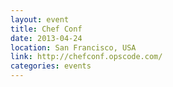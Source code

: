 ```yaml
---
layout: event
title: Chef Conf
date: 2013-04-24
location: San Francisco, USA
link: http://chefconf.opscode.com/
categories: events
---
```

